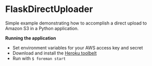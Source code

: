 FlaskDirectUploader
===================

Simple example demonstrating how to accomplish a direct upload to Amazon S3 in a Python application.

**Running the application**
* Set environment variables for your AWS access key and secret
* Download and install the [Heroku toolbelt](https://toolbelt.heroku.com/)
* Run with ```$ foreman start```
